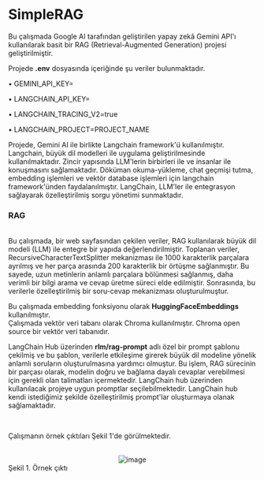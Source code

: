 # SimpleRAG

Bu çalışmada Google AI tarafından geliştirilen yapay zekâ Gemini API'ı kullanılarak basit bir RAG (Retrieval-Augmented Generation) projesi geliştirilmiştir. 

Projede __.env__ dosyasında içeriğinde şu veriler bulunmaktadır.

• GEMINI_API_KEY=

• LANGCHAIN_API_KEY=

• LANGCHAIN_TRACING_V2=true

• LANGCHAIN_PROJECT=PROJECT_NAME

Projede, Gemini AI ile birlikte Langchain framework'ü kullanılmıştır. Langchain, büyük dil modelleri ile uygulama geliştirilmesinde kullanılmaktadır. Zincir yapısında LLM'lerin birbirleri ile ve insanlar ile konuşmasını sağlamaktadır. Döküman okuma-yükleme, chat geçmişi tutma, embedding işlemleri ve vektör database işlemleri için langchain framework'ünden faydalanılmıştır. LangChain, LLM'ler ile entegrasyon sağlayarak özelleştirilmiş sorgu yönetimi sunmaktadır.

<h3> RAG </h3>

<br>
Bu çalışmada, bir web sayfasından çekilen veriler, RAG kullanılarak büyük dil modeli (LLM) ile entegre bir yapıda değerlendirilmiştir. Toplanan veriler, RecursiveCharacterTextSplitter mekanizması ile 1000 karakterlik parçalara ayrılmış ve her parça arasında 200 karakterlik bir örtüşme sağlanmıştır. Bu sayede, uzun metinlerin anlamlı parçalara bölünmesi sağlanmış, daha verimli bir bilgi arama ve cevap üretme süreci elde edilmiştir. Sonrasında, bu verilerle özelleştirilmiş bir soru-cevap mekanizması oluşturulmuştur.

Bu çalışmada embedding fonksiyonu olarak __HuggingFaceEmbeddings__ kullanılmıştır.
<br>
Çalışmada vektör veri tabanı olarak Chroma kullanılmıştır. Chroma open source bir vektör veri tabanıdır.
<br>

LangChain Hub üzerinden __rlm/rag-prompt__ adlı özel bir prompt şablonu çekilmiş ve bu şablon, verilerle etkileşime girerek büyük dil modeline yönelik anlamlı soruların oluşturulmasına yardımcı olmuştur. Bu işlem, RAG sürecinin bir parçası olarak, modelin doğru ve bağlama dayalı cevaplar verebilmesi için gerekli olan talimatları içermektedir. LangChain hub üzerinden kullanılacak projeye uygun promptlar seçilebilmektedir. LangChain hub kendi istediğimiz şekilde özelleştirilmiş prompt'lar oluşturmaya olanak sağlamaktadır.


<br>

Çalışmanın örnek çıktıları Şekil 1'de görülmektedir.

<br>
<div align="center">
<img src="https://github.com/user-attachments/assets/e353dbfa-f450-4ca8-af3b-b5d4bfdd49b9" alt="image">
</div>
Şekil 1. Örnek çıktı

